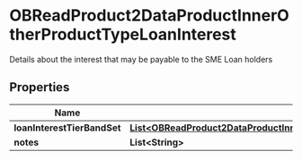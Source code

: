 

# OBReadProduct2DataProductInnerOtherProductTypeLoanInterest

Details about the interest that may be payable to the SME Loan holders

## Properties

| Name | Type | Description | Notes |
|------------ | ------------- | ------------- | -------------|
|**loanInterestTierBandSet** | [**List&lt;OBReadProduct2DataProductInnerOtherProductTypeLoanInterestLoanInterestTierBandSetInner&gt;**](OBReadProduct2DataProductInnerOtherProductTypeLoanInterestLoanInterestTierBandSetInner.md) |  |  |
|**notes** | **List&lt;String&gt;** |  |  [optional] |



